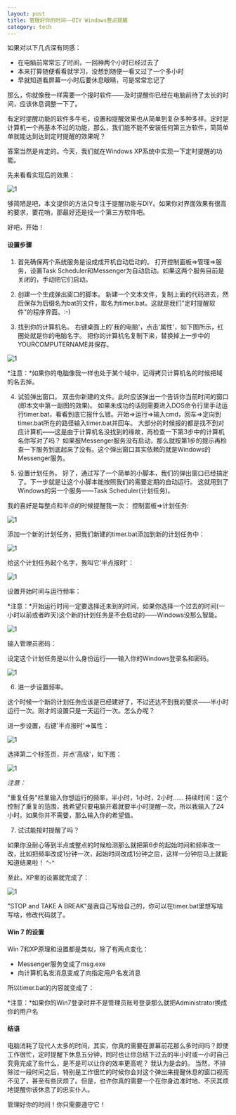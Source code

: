 ```yaml
---
layout: post
title: 管理好你的时间——DIY Windows整点提醒
category: tech
---
```


如果对以下几点深有同感：

* 在电脑前常常忘了时间，一回神两个小时已经过去了
* 本来打算随便看看就学习，没想到随便一看又过了一个多小时
* 早就知道看屏幕一小时后要休息眼睛，可是常常忘记了

那么，你就像我一样需要一个报时软件——及时提醒你已经在电脑前待了太长的时间，应该休息调整一下了。

有定时提醒功能的软件多牛毛，设置和提醒效果也从简单到复杂多种多样。定时是计算机一个再基本不过的功能，那么，我们能不能不安装任何第三方软件，简简单单就能达到达到定时提醒的效果呢？

答案当然是肯定的。今天，我们就在Windows XP系统中实现一下定时提醒的功能。

先来看看实现后的效果：

![1](http://i.imgur.com/Qtz0Z.png)

够简陋是吧，本文提供的方法只专注于提醒功能与DIY。如果你对界面效果有很高的要求，要花哨，那最好还是找一个第三方软件吧。

好吧，开始！ 

#### 设置步骤
1. 首先确保两个系统服务是设成成开机自动启动的。
打开控制面板=>管理=>服务，设置Task Scheduler和Messenger为自动启动。如果这两个服务目前是关闭的，手动把它们启动。

2. 创建一个生成弹出窗口的脚本。
新建一个文本文件，复制上面的代码进去，然后保存为后缀名为bat的文件，取名为timer.bat。这就是我们"定时提醒软件"的程序界面。:-)


3. 找到你的计算机名。
右键桌面上的'我的电脑'，点击'属性'，如下图所示，红圈处就是你的电脑名字。
把你的计算机名复制下来，替换掉上一步中的YOURCOMPUTERNAME并保存。

![1](http://i.imgur.com/etZFE.png)

*注意：*如果你的电脑像我一样也处于某个域中，记得拷贝计算机名的时候把域的名去掉。

4. 试验弹出窗口。
双击你新建的文件。此时应该弹出一个告诉你当前时间的窗口(即本文中第一副图的效果)。
如果未成功的话则需要进入DOS命令行里手动运行timer.bat，看看到底它报什么错。开始=>运行=>输入cmd，回车=>定向到timer.bat所在的路径输入timer.bat并回车。
大部分的时候报的都是找不到对应计算机——这是由于计算机名没找到的缘故，再检查一下第3步中的计算机名你写对了吗？
如果报Messenger服务没有启动，那么就按第1步的提示再检查一下服务到底起来了没有。这个弹出窗口其实依赖的就是Windows的Messenger服务。

5. 设置计划任务。
好了，通过写了一个简单的小脚本，我们的弹出窗口已经搞定了。下一步就是让这个小脚本能按照我们的需要定期的自动运行。
这就用到了Windows的另一个服务——Task Scheduler(计划任务)。

我的喜好是每整点和半点的时候提醒我一次：
控制面板=>计划任务:

![1](http://i.imgur.com/mJHny.png)

添加一个新的计划任务，把我们新建的timer.bat添加到新的计划任务中：

![1](http://i.imgur.com/w7cjw.png)

给这个计划任务起个名字，我叫它'半点报时'：

![1](http://i.imgur.com/59gfV.png)

设置开始时间与运行频率：

*注意：*开始运行时间一定要选择还未到的时间，如果你选择一个过去的时间(一小时以前或者昨天)这个新的计划任务是不会启动的——Windows没那么智能。

![1](http://i.imgur.com/iid0I.png)

输入管理员密码：

设定这个计划任务是以什么身份运行——输入你的Windows登录名和密码。

![1](http://i.imgur.com/ZGVQd.png)

6. 进一步设置频率。

这个时候一个新的计划任务应该是已经建好了，不过还达不到我的要求——半小时运行一次。刚才的设置只是一天运行一次。怎么办呢？

进一步设置，右键'半点报时'=>属性： 

![1](http://i.imgur.com/VZZDc.png)

选择第二个标签页，并点'高级'，如下图：

![1](http://i.imgur.com/wEdVF.png)

*注意：*

"重复任务"栏里输入你想运行的频率，半小时，1小时，2小时……
持续时间：这个控制了重复的范围，我希望只要电脑开着就要半小时提醒一次，所以我输入了24小时。如果你并不需要，那么输入你的希望值。

7. 试试能按时提醒了吗？

如果你没耐心等到半点或整点的时候检测那么就把第6步的起始时间和频率改一改，比如把频率改成1分钟一次，起始时间改成1分钟之后，这样一分钟后马上就能知道结果啦！ ^-^

至此，XP里的设置就完成了：

![1](http://i.imgur.com/Qtz0Z.png)

"STOP and TAKE A BREAK"是我自己写给自己的，你可以在timer.bat里想写啥写啥，修改代码就了。

                                  
#### Win 7 的设置
Win 7和XP原理和设置都是类似，除了有两点变化：

* Messenger服务变成了msg.exe
* 向计算机名发消息变成了向指定用户名发消息

所以timer.bat的内容就变成了：

*注意：*如果你的Win7登录时并不是管理员账号登录那么就把Administrator换成你的用户名

#### 结语
电脑消耗了现代人太多的时间，其实，你真的需要在屏幕前花那么多时间吗？即使工作很忙，定时提醒下休息五分钟，同时也让你总结下过去的半小时或一小时自己究竟完成了些什么，是不是可以让你的效率更高呢？
我认为是会的。
当然，不排除过一段时间之后，特别是工作很忙的时候你会对这个弹出来提醒休息的窗口视而不见了，甚至有些厌烦了。但是，也许你真的需要一个在你身边准时地、不厌其烦地提醒你该休息了的忠实仆人。

管理好你的时间！你只需要遵守它！
